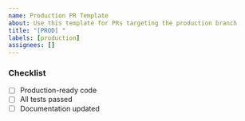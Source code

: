```yaml
---
name: Production PR Template
about: Use this template for PRs targeting the production branch
title: "[PROD] "
labels: [production]
assignees: []
---
```


### Checklist
- [ ] Production-ready code
- [ ] All tests passed
- [ ] Documentation updated
